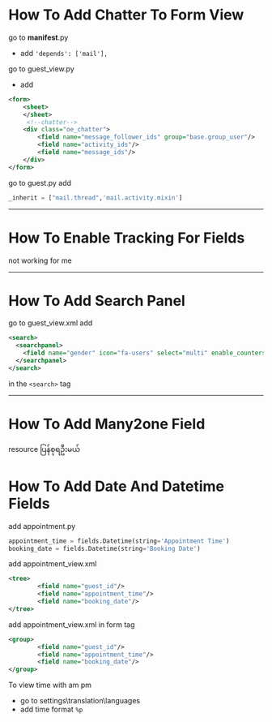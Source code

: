 # How To Add Chatter To Form View

go to __manifest__.py
- add `'depends': ['mail'],`

go to guest_view.py
- add
```xml
<form>
	<sheet>
	</sheet>
	 <!--chatter-->
	<div class="oe_chatter">
		<field name="message_follower_ids" group="base.group_user"/>
		<field name="activity_ids"/>
		<field name="message_ids"/>
	</div>
</form>
```

go to guest.py
add
```python
_inherit = ["mail.thread",'mail.activity.mixin']
```

------------

# How To Enable Tracking For Fields

not working for me

------------


# How To Add Search Panel
go to guest_view.xml
add 
```xml
<search>
  <searchpanel>
  	<field name="gender" icon="fa-users" select="multi" enable_counters="1"/>
  </searchpanel>
</search>

```
in the `<search>` tag


------------

# How To Add Many2one Field

resource ပြန်စုရဦးမယ်

# How To Add Date And Datetime Fields

add  appointment.py
```python
appointment_time = fields.Datetime(string='Appointment Time')
booking_date = fields.Datetime(string='Booking Date')
```

add appointment_view.xml
```xml
<tree>
		<field name="guest_id"/>
		<field name="appointment_time"/>
		<field name="booking_date"/>
</tree>
```
add appointment_view.xml in form tag
```xml
<group>
		<field name="guest_id"/>
		<field name="appointment_time"/>
		<field name="booking_date"/>
</group>
```

To view time with  am pm
- go to settings\translation\languages
- add time format `%p`



